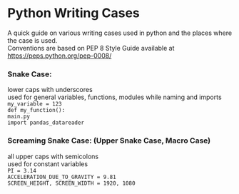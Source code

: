 # Python Writing Cases

A quick guide on various writing cases used in python and the places where the case is used.  
Conventions are based on PEP 8 Style Guide available at https://peps.python.org/pep-0008/

### Snake Case:
lower caps with underscores  
used for general variables, functions, modules while naming and imports  
`my_variable = 123`  
`def my_function():`  
`main.py`  
`import pandas_datareader`  

### Screaming Snake Case: (Upper Snake Case, Macro Case)
all upper caps with semicolons  
used for constant variables  
`PI = 3.14`  
`ACCELERATION_DUE_TO_GRAVITY = 9.81`  
`SCREEN_HEIGHT, SCREEN_WIDTH = 1920, 1080`  

